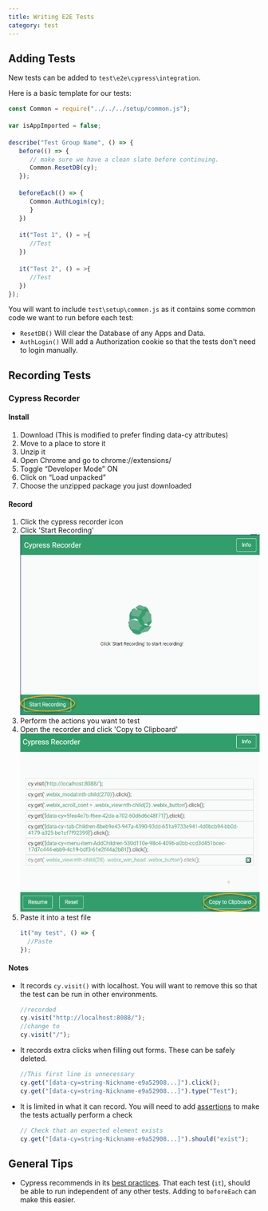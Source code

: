 ```yaml
---
title: Writing E2E Tests
category: test
---
```


## Adding Tests

New tests can be added to `test\e2e\cypress\integration`.

Here is a basic template for our tests:

```js
const Common = require("../../../setup/common.js");

var isAppImported = false;

describe("Test Group Name", () => {
   before(() => {
      // make sure we have a clean slate before continuing.
      Common.ResetDB(cy);
   });

   beforeEach(() => {
      Common.AuthLogin(cy);
      }
   })

   it("Test 1", () = >{
      //Test
   })

   it("Test 2", () = >{
      //Test
   })
});
```

You will want to include `test\setup\common.js` as it contains some common code we want to run before each test:

- `ResetDB()` Will clear the Database of any Apps and Data.
- `AuthLogin()` Will add a Authorization cookie so that the tests don't need to login manually.

## Recording Tests

### Cypress Recorder

#### Install

1. Download (This is modified to prefer finding data-cy attributes)
1. Move to a place to store it
1. Unzip it
1. Open Chrome and go to chrome://extensions/
1. Toggle “Developer Mode” ON
1. Click on “Load unpacked”
1. Choose the unzipped package you just downloaded

#### Record

1. Click the cypress recorder icon
1. Click 'Start Recording'\
   ![](images/cr_record.png)
1. Perform the actions you want to test
1. Open the recorder and click 'Copy to Clipboard'\
   ![](images/cr_copy.png)
1. Paste it into a test file
   ```js
   it("my test", () => {
     //Paste
   });
   ```

#### Notes

- It records `cy.visit()` with localhost. You will want to remove this so that the test can be run in other environments.

  ```js
  //recorded
  cy.visit("http://localhost:8088/");
  //change to
  cy.visit("/");
  ```

- It records extra clicks when filling out forms. These can be safely deleted.

  ```js
  //This first line is unnecessary
  cy.get("[data-cy=string-Nickname-e9a52908...]").click();
  cy.get("[data-cy=string-Nickname-e9a52908...]").type("Test");
  ```

- It is limited in what it can record. You will need to add [assertions](https://docs.cypress.io/guides/references/assertions#Common-Assertions) to make the tests actually perform a check
  ```js
  // Check that an expected element exists
  cy.get("[data-cy=string-Nickname-e9a52908...]").should("exist");
  ```

## General Tips

- Cypress recommends in its [best practices](https://docs.cypress.io/guides/references/best-practices#Organizing-Tests-Logging-In-Controlling-State). That each test (`it`), should be able to run independent of any other tests. Adding to `beforeEach` can make this easier.
